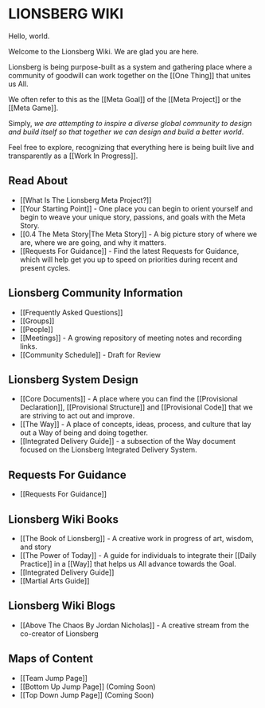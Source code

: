 # LIONSBERG WIKI

Hello, world.

Welcome to the Lionsberg Wiki. We are glad you are here. 

Lionsberg is being purpose-built as a system and gathering place where a community of goodwill can work together on the [[One Thing]] that unites us All. 

We often refer to this as the [[Meta Goal]] of the [[Meta Project]] or the [[Meta Game]]. 

Simply, _we are attempting to inspire a diverse global community to design and build itself so that together we can design and build a better world_. 

Feel free to explore, recognizing that everything here is being built live and transparently as a [[Work In Progress]]. 

## Read About 
- [[What Is The Lionsberg Meta Project?]]  
- [[Your Starting Point]] - One place you can begin to orient yourself and begin to weave your unique story, passions, and goals with the Meta Story. 
- [[0.4 The Meta Story|The Meta Story]] - A big picture story of where we are, where we are going, and why it matters.
- [[Requests For Guidance]] - Find the latest Requests for Guidance, which will help get you up to speed on priorities during recent and present cycles.

## Lionsberg Community Information
- [[Frequently Asked Questions]]  
- [[Groups]]  
- [[People]]  
- [[Meetings]] - A growing repository of meeting notes and recording links. 
- [[Community Schedule]] - Draft for Review 

## Lionsberg System Design
- [[Core Documents]] - A place where you can find the [[Provisional Declaration]], [[Provisional Structure]] and [[Provisional Code]] that we are striving to act out and improve. 
- [[The Way]] - A place of concepts, ideas, process, and culture that lay out a Way of being and doing together. 
- [[Integrated Delivery Guide]] - a subsection of the Way document focused on the Lionsberg Integrated Delivery System. 

## Requests For Guidance
- [[Requests For Guidance]]

## Lionsberg Wiki Books
- [[The Book of Lionsberg]] - A creative work in progress of art, wisdom, and story
- [[The Power of Today]] - A guide for individuals to integrate their [[Daily Practice]] in a [[Way]] that helps us All advance towards the Goal. 
- [[Integrated Delivery Guide]]  
- [[Martial Arts Guide]]  

## Lionsberg  Wiki Blogs
- [[Above The Chaos By Jordan Nicholas]] - A creative stream from the co-creator of Lionsberg

## Maps of Content
- [[Team Jump Page]]  
- [[Bottom Up Jump Page]]  (Coming Soon)
- [[Top Down Jump Page]]  (Coming Soon)



